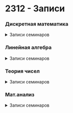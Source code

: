 # 2312 - Записи
<h3>Дискретная математика</h3>
<details><summary>Записи семинаров</summary>
<li><a href="https://disk.yandex.ru/i/-c3EjmIsdRua9Q">17 Семинар (31.01.2024)</a></li>
</details>
<h3>Линейная алгебра</h3>
<details><summary>Записи семинаров</summary>

</details>
<h3>Теория чисел</h3>
<details><summary>Записи семинаров</summary>

</details>
<h3>Мат.анализ</h3>
<details><summary>Записи семинаров</summary>

</details>
